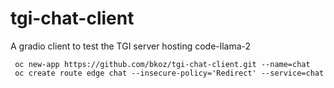 # tgi-chat-client
A gradio client to test the TGI server hosting code-llama-2

```
 oc new-app https://github.com/bkoz/tgi-chat-client.git --name=chat
 oc create route edge chat --insecure-policy='Redirect' --service=chat
 ```
